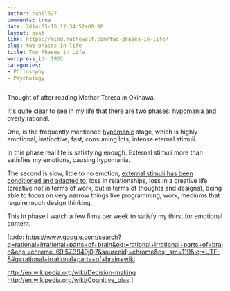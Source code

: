 ```yaml
---
author: rahil627
comments: true
date: 2014-05-15 12:34:52+00:00
layout: post
link: https://mind.rathewolf.com/two-phases-in-life/
slug: two-phases-in-life
title: Two Phases in Life
wordpress_id: 1932
categories:
- Philosophy
- Psychology
---
```


Thought of after reading Mother Teresa in Okinawa.

It's quite clear to see in my life that there are two phases: hypomania and overly rational.

One, is the frequently mentioned [hypomanic](https://mind.rathewolf.com/hypomania) stage, which is highly emotional, instinctive, fast, consuming lots, intense eternal stimuli.

In this phase real life is satisfying enough. External stimuli more than satisfies my emotions, causing hypomania.

The second is slow, little to no emotion, [external stimuli has been conditioned and adapted to](https://mind.rathewolf.com/lateral-thinking-external-stimuli-and-self-control), loss in relationships, loss in a creative life (creative not in terms of work, but in terms of thoughts and designs), being able to focus on very narrow things like programming, work, mediums that require much design thinking.

This in phase I watch a few films per week to satisfy my thirst for emotional content.

[todo:
https://www.google.com/search?q=rational+irrational+parts+of+brain&oq;=rational+irrational+parts+of+brain&aqs;=chrome..69i57.3949j0j7&sourceid;=chrome&es;_sm=119&ie;=UTF-8#q=rational+irrational+parts+of+brain+wiki

http://en.wikipedia.org/wiki/Decision-making
http://en.wikipedia.org/wiki/Cognitive_bias
]
